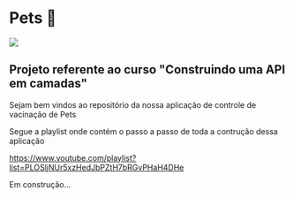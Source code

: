 <div>
  
# Pets 💙 
<img src="https://img.icons8.com/color/48/000000/pets--v2.png"/>

</div>

## Projeto referente ao curso "Construindo uma API em camadas"

Sejam bem vindos ao repositório da nossa aplicação de controle de vacinação de Pets 

Segue a playlist onde contém o passo a passo de toda a contrução dessa aplicação

https://www.youtube.com/playlist?list=PLOSljNUr5xzHedJbPZtH7bRGvPHaH4DHe

Em construção...
